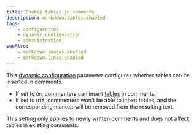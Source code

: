 ```yaml
---
title: Enable tables in comments
description: markdown.tables.enabled
tags:
    - configuration
    - dynamic configuration
    - administration
seeAlso:
    - markdown.images.enabled
    - markdown.links.enabled
---
```


This [dynamic configuration](/configuration/backend/dynamic) parameter configures whether tables can be inserted in comments.

<!--more-->

* If set to `On`, commenters can insert [tables](/kb/markdown#tables) in comments.
* If set to `Off`, commenters won't be able to insert tables, and the corresponding markup will be removed from the resulting text.
 
This setting only applies to newly written comments and does not affect tables in existing comments.
